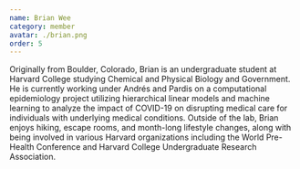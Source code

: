 ```yaml
---
name: Brian Wee
category: member
avatar: ./brian.png
order: 5
---
```


Originally from Boulder, Colorado, Brian is an undergraduate student at Harvard College studying Chemical and Physical Biology and Government. He is currently working under Andrés and Pardis on a computational epidemiology project utilizing hierarchical linear models and machine learning to analyze the impact of COVID-19 on disrupting medical care for individuals with underlying medical conditions. Outside of the lab, Brian enjoys hiking, escape rooms, and month-long lifestyle changes, along with being involved in various Harvard organizations including the World Pre-Health Conference and Harvard College Undergraduate Research Association.
